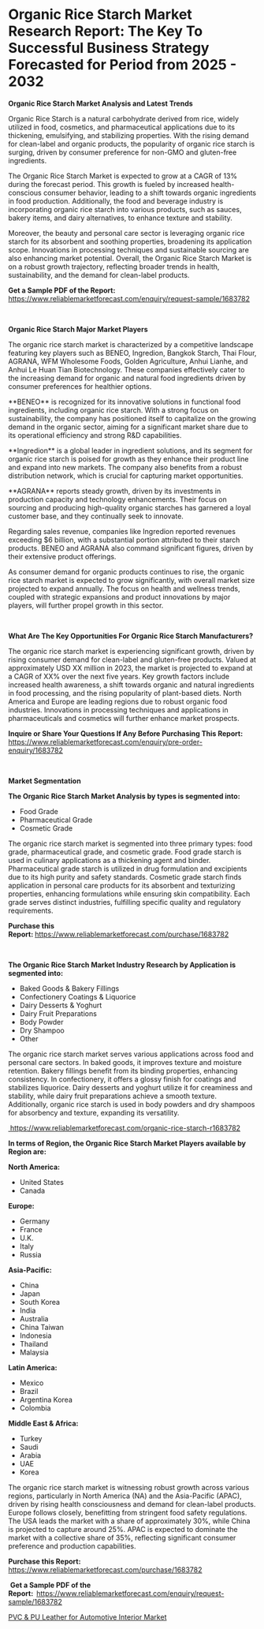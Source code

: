<p><h1>Organic Rice Starch Market Research Report: The Key To Successful Business Strategy Forecasted for Period from 2025 - 2032</h1></p><p><strong>Organic Rice Starch Market Analysis and Latest Trends</strong></p>
<p><p>Organic Rice Starch is a natural carbohydrate derived from rice, widely utilized in food, cosmetics, and pharmaceutical applications due to its thickening, emulsifying, and stabilizing properties. With the rising demand for clean-label and organic products, the popularity of organic rice starch is surging, driven by consumer preference for non-GMO and gluten-free ingredients. </p><p>The Organic Rice Starch Market is expected to grow at a CAGR of 13% during the forecast period. This growth is fueled by increased health-conscious consumer behavior, leading to a shift towards organic ingredients in food production. Additionally, the food and beverage industry is incorporating organic rice starch into various products, such as sauces, bakery items, and dairy alternatives, to enhance texture and stability.</p><p>Moreover, the beauty and personal care sector is leveraging organic rice starch for its absorbent and soothing properties, broadening its application scope. Innovations in processing techniques and sustainable sourcing are also enhancing market potential. Overall, the Organic Rice Starch Market is on a robust growth trajectory, reflecting broader trends in health, sustainability, and the demand for clean-label products.</p></p>
<p><strong>Get a Sample PDF of the Report:&nbsp;</strong> <a href="https://www.reliablemarketforecast.com/enquiry/request-sample/1683782?utm_campaign=2393&utm_medium=2&utm_source=Github&utm_content=ia&utm_term=26032025&utm_id=organic-rice-starch">https://www.reliablemarketforecast.com/enquiry/request-sample/1683782</a></p>
<p>&nbsp;</p>
<p><strong>Organic Rice Starch Major Market Players</strong></p>
<p><p>The organic rice starch market is characterized by a competitive landscape featuring key players such as BENEO, Ingredion, Bangkok Starch, Thai Flour, AGRANA, WFM Wholesome Foods, Golden Agriculture, Anhui Lianhe, and Anhui Le Huan Tian Biotechnology. These companies effectively cater to the increasing demand for organic and natural food ingredients driven by consumer preferences for healthier options.</p><p>**BENEO** is recognized for its innovative solutions in functional food ingredients, including organic rice starch. With a strong focus on sustainability, the company has positioned itself to capitalize on the growing demand in the organic sector, aiming for a significant market share due to its operational efficiency and strong R&D capabilities. </p><p>**Ingredion** is a global leader in ingredient solutions, and its segment for organic rice starch is poised for growth as they enhance their product line and expand into new markets. The company also benefits from a robust distribution network, which is crucial for capturing market opportunities.</p><p>**AGRANA** reports steady growth, driven by its investments in production capacity and technology enhancements. Their focus on sourcing and producing high-quality organic starches has garnered a loyal customer base, and they continually seek to innovate.</p><p>Regarding sales revenue, companies like Ingredion reported revenues exceeding $6 billion, with a substantial portion attributed to their starch products. BENEO and AGRANA also command significant figures, driven by their extensive product offerings.</p><p>As consumer demand for organic products continues to rise, the organic rice starch market is expected to grow significantly, with overall market size projected to expand annually. The focus on health and wellness trends, coupled with strategic expansions and product innovations by major players, will further propel growth in this sector.</p></p>
<p>&nbsp;</p>
<p><strong>What Are The Key Opportunities For Organic Rice Starch Manufacturers?</strong></p>
<p><p>The organic rice starch market is experiencing significant growth, driven by rising consumer demand for clean-label and gluten-free products. Valued at approximately USD XX million in 2023, the market is projected to expand at a CAGR of XX% over the next five years. Key growth factors include increased health awareness, a shift towards organic and natural ingredients in food processing, and the rising popularity of plant-based diets. North America and Europe are leading regions due to robust organic food industries. Innovations in processing techniques and applications in pharmaceuticals and cosmetics will further enhance market prospects.</p></p>
<p><strong>Inquire or Share Your Questions If Any Before Purchasing This Report:</strong> <a href="https://www.reliablemarketforecast.com/enquiry/pre-order-enquiry/1683782?utm_campaign=2393&utm_medium=2&utm_source=Github&utm_content=ia&utm_term=26032025&utm_id=organic-rice-starch">https://www.reliablemarketforecast.com/enquiry/pre-order-enquiry/1683782</a></p>
<p>&nbsp;</p>
<p><strong>Market Segmentation</strong></p>
<p><strong>The Organic Rice Starch Market Analysis by types is segmented into:</strong></p>
<p><ul><li>Food Grade</li><li>Pharmaceutical Grade</li><li>Cosmetic Grade</li></ul></p>
<p><p>The organic rice starch market is segmented into three primary types: food grade, pharmaceutical grade, and cosmetic grade. Food grade starch is used in culinary applications as a thickening agent and binder. Pharmaceutical grade starch is utilized in drug formulation and excipients due to its high purity and safety standards. Cosmetic grade starch finds application in personal care products for its absorbent and texturizing properties, enhancing formulations while ensuring skin compatibility. Each grade serves distinct industries, fulfilling specific quality and regulatory requirements.</p></p>
<p><strong>Purchase this Report:&nbsp;</strong><a href="https://www.reliablemarketforecast.com/purchase/1683782?utm_campaign=2393&utm_medium=2&utm_source=Github&utm_content=ia&utm_term=26032025&utm_id=organic-rice-starch">https://www.reliablemarketforecast.com/purchase/1683782</a></p>
<p>&nbsp;</p>
<p><strong>The Organic Rice Starch Market Industry Research by Application is segmented into:</strong></p>
<p><ul><li>Baked Goods & Bakery Fillings</li><li>Confectionery Coatings & Liquorice</li><li>Dairy Desserts & Yoghurt</li><li>Dairy Fruit Preparations</li><li>Body Powder</li><li>Dry Shampoo</li><li>Other</li></ul></p>
<p><p>The organic rice starch market serves various applications across food and personal care sectors. In baked goods, it improves texture and moisture retention. Bakery fillings benefit from its binding properties, enhancing consistency. In confectionery, it offers a glossy finish for coatings and stabilizes liquorice. Dairy desserts and yoghurt utilize it for creaminess and stability, while dairy fruit preparations achieve a smooth texture. Additionally, organic rice starch is used in body powders and dry shampoos for absorbency and texture, expanding its versatility.</p></p>
<p><a href="https://www.reliablemarketforecast.com/organic-rice-starch-r1683782?utm_campaign=2393&utm_medium=2&utm_source=Github&utm_content=ia&utm_term=26032025&utm_id=organic-rice-starch">&nbsp;https://www.reliablemarketforecast.com/organic-rice-starch-r1683782</a></p>
<p><strong>In terms of Region, the Organic Rice Starch Market Players available by Region are:</strong></p>
<p>
    <p> <strong> North America: </strong>
        <ul>
            <li>United States</li>
            <li>Canada</li>
        </ul>
        </p> 
    <p> <strong> Europe: </strong>
        <ul>
            <li>Germany</li>
            <li>France</li>
            <li>U.K.</li>
            <li>Italy</li>
            <li>Russia</li>
        </ul>
        </p> 
    <p> <strong> Asia-Pacific: </strong>
        <ul>
            <li>China</li>
            <li>Japan</li>
            <li>South Korea</li>
            <li>India</li>
            <li>Australia</li>
            <li>China Taiwan</li>
            <li>Indonesia</li>
            <li>Thailand</li>
            <li>Malaysia</li>
        </ul>
        </p> 
    <p> <strong> Latin America: </strong>
        <ul>
            <li>Mexico</li>
            <li>Brazil</li>
            <li>Argentina Korea</li>
            <li>Colombia</li>
        </ul>
        </p> 
    <p> <strong> Middle East & Africa: </strong>
        <ul>
            <li>Turkey</li>
            <li>Saudi</li>
            <li>Arabia</li>
            <li>UAE</li>
            <li>Korea</li>
        </ul>
    </p>
    </p>
<p><p>The organic rice starch market is witnessing robust growth across various regions, particularly in North America (NA) and the Asia-Pacific (APAC), driven by rising health consciousness and demand for clean-label products. Europe follows closely, benefitting from stringent food safety regulations. The USA leads the market with a share of approximately 30%, while China is projected to capture around 25%. APAC is expected to dominate the market with a collective share of 35%, reflecting significant consumer preference and production capabilities.</p></p>
<p><strong>Purchase this Report: </strong><a href="https://www.reliablemarketforecast.com/purchase/1683782?utm_campaign=2393&utm_medium=2&utm_source=Github&utm_content=ia&utm_term=26032025&utm_id=organic-rice-starch">https://www.reliablemarketforecast.com/purchase/1683782</a></p>
<p>&nbsp;<strong>Get a Sample PDF of the Report:&nbsp;&nbsp;</strong><a href="https://www.reliablemarketforecast.com/enquiry/request-sample/1683782?utm_campaign=2393&utm_medium=2&utm_source=Github&utm_content=ia&utm_term=26032025&utm_id=organic-rice-starch">https://www.reliablemarketforecast.com/enquiry/request-sample/1683782</a></p>
<p><strong></strong></p>
<p><p><a href="https://github.com/kbollin866/Market-Research-Report-List-1/blob/main/pvc-pu-leather-for-automotive-interior-market.md?utm_campaign=2393&utm_medium=2&utm_source=Github&utm_content=ia&utm_term=26032025&utm_id=organic-rice-starch">PVC & PU Leather for Automotive Interior Market</a></p></p>